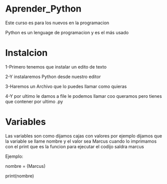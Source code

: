 # Aprender_Python
Este curso es para los nuevos en la programacion

Python es un lenguage de programacion y es el más usado 

# Instalcion
1-Primero tenemos que instalar un edito de texto

2-Y instalaremos Python desde nuestro editor

3-Haremos un Archivo que lo puedes llamar como quieras

4-Y por ultimo le damos a file le podemos llamar coo queramos pero tienes que contener por ultimo .py

# Variables

Las variables son como dijamos cajas con valores por ejemplo dijamos que la variable se llame
nombre y el valor sea Marcus
cuando lo imprimamos con el print que es la funcion para ejecutar el codijo saldra marcus

Ejemplo:

nombre = (Marcus)

print(nombre)
